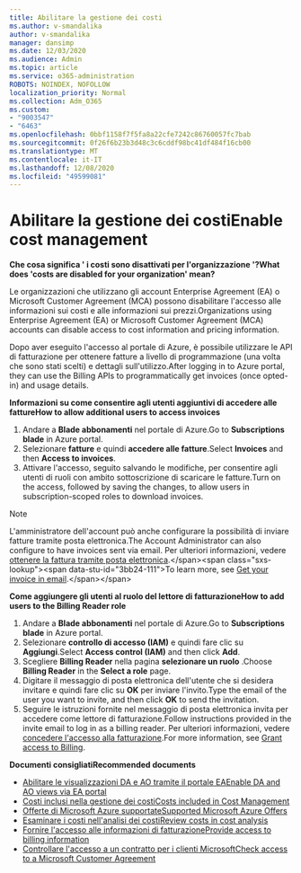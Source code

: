 ```yaml
---
title: Abilitare la gestione dei costi
ms.author: v-smandalika
author: v-smandalika
manager: dansimp
ms.date: 12/03/2020
ms.audience: Admin
ms.topic: article
ms.service: o365-administration
ROBOTS: NOINDEX, NOFOLLOW
localization_priority: Normal
ms.collection: Adm_O365
ms.custom:
- "9003547"
- "6463"
ms.openlocfilehash: 0bbf1158f7f5fa8a22cfe7242c86760057fc7bab
ms.sourcegitcommit: 0f26f6b23b3d48c3c6cddf98bc41df484f16cb00
ms.translationtype: MT
ms.contentlocale: it-IT
ms.lasthandoff: 12/08/2020
ms.locfileid: "49599081"
---
```

# <a name="enable-cost-management"></a><span data-ttu-id="3bb24-102">Abilitare la gestione dei costi</span><span class="sxs-lookup"><span data-stu-id="3bb24-102">Enable cost management</span></span>

<span data-ttu-id="3bb24-103">**Che cosa significa ' i costi sono disattivati per l'organizzazione '?**</span><span class="sxs-lookup"><span data-stu-id="3bb24-103">**What does 'costs are disabled for your organization' mean?**</span></span>

<span data-ttu-id="3bb24-104">Le organizzazioni che utilizzano gli account Enterprise Agreement (EA) o Microsoft Customer Agreement (MCA) possono disabilitare l'accesso alle informazioni sui costi e alle informazioni sui prezzi.</span><span class="sxs-lookup"><span data-stu-id="3bb24-104">Organizations using Enterprise Agreement (EA) or Microsoft Customer Agreement (MCA) accounts can disable access to cost information and pricing information.</span></span>

<span data-ttu-id="3bb24-105">Dopo aver eseguito l'accesso al portale di Azure, è possibile utilizzare le API di fatturazione per ottenere fatture a livello di programmazione (una volta che sono stati scelti) e dettagli sull'utilizzo.</span><span class="sxs-lookup"><span data-stu-id="3bb24-105">After logging in to Azure portal, they can use the Billing APIs to programmatically get invoices (once opted-in) and usage details.</span></span>

<span data-ttu-id="3bb24-106">**Informazioni su come consentire agli utenti aggiuntivi di accedere alle fatture**</span><span class="sxs-lookup"><span data-stu-id="3bb24-106">**How to allow additional users to access invoices**</span></span>

1. <span data-ttu-id="3bb24-107">Andare a **Blade abbonamenti** nel portale di Azure.</span><span class="sxs-lookup"><span data-stu-id="3bb24-107">Go to **Subscriptions blade** in Azure portal.</span></span>
2. <span data-ttu-id="3bb24-108">Selezionare **fatture** e quindi **accedere alle fatture**.</span><span class="sxs-lookup"><span data-stu-id="3bb24-108">Select **Invoices** and then **Access to invoices**.</span></span>
3. <span data-ttu-id="3bb24-109">Attivare l'accesso, seguito salvando le modifiche, per consentire agli utenti di ruoli con ambito sottoscrizione di scaricare le fatture.</span><span class="sxs-lookup"><span data-stu-id="3bb24-109">Turn on the access, followed by saving the changes, to allow users in subscription-scoped roles to download invoices.</span></span>

> [!NOTE]
> <span data-ttu-id="3bb24-110">L'amministratore dell'account può anche configurare la possibilità di inviare fatture tramite posta elettronica.</span><span class="sxs-lookup"><span data-stu-id="3bb24-110">The Account Administrator can also configure to have invoices sent via email.</span></span> <span data-ttu-id="3bb24-111">Per ulteriori informazioni, vedere [ottenere la fattura tramite posta elettronica](https://docs.microsoft.com/azure/cost-management-billing/manage/download-azure-invoice-daily-usage-date?).</span><span class="sxs-lookup"><span data-stu-id="3bb24-111">To learn more, see [Get your invoice in email](https://docs.microsoft.com/azure/cost-management-billing/manage/download-azure-invoice-daily-usage-date?).</span></span>

<span data-ttu-id="3bb24-112">**Come aggiungere gli utenti al ruolo del lettore di fatturazione**</span><span class="sxs-lookup"><span data-stu-id="3bb24-112">**How to add users to the Billing Reader role**</span></span>

1. <span data-ttu-id="3bb24-113">Andare a **Blade abbonamenti** nel portale di Azure.</span><span class="sxs-lookup"><span data-stu-id="3bb24-113">Go to **Subscriptions blade** in Azure portal.</span></span>
2. <span data-ttu-id="3bb24-114">Selezionare **controllo di accesso (IAM)** e quindi fare clic su **Aggiungi**.</span><span class="sxs-lookup"><span data-stu-id="3bb24-114">Select **Access control (IAM)** and then click **Add**.</span></span>
3. <span data-ttu-id="3bb24-115">Scegliere **Billing Reader** nella pagina **selezionare un ruolo** .</span><span class="sxs-lookup"><span data-stu-id="3bb24-115">Choose **Billing Reader** in the **Select a role** page.</span></span>
4. <span data-ttu-id="3bb24-116">Digitare il messaggio di posta elettronica dell'utente che si desidera invitare e quindi fare clic su **OK** per inviare l'invito.</span><span class="sxs-lookup"><span data-stu-id="3bb24-116">Type the email of the user you want to invite, and then click **OK** to send the invitation.</span></span>
5. <span data-ttu-id="3bb24-117">Seguire le istruzioni fornite nel messaggio di posta elettronica invita per accedere come lettore di fatturazione.</span><span class="sxs-lookup"><span data-stu-id="3bb24-117">Follow instructions provided in the invite email to log in as a billing reader.</span></span> <span data-ttu-id="3bb24-118">Per ulteriori informazioni, vedere [concedere l'accesso alla fatturazione](https://docs.microsoft.com/azure/cost-management-billing/manage/manage-billing-access?WT.mc_id=Portal-Microsoft_Azure_Support#opt-in).</span><span class="sxs-lookup"><span data-stu-id="3bb24-118">For more information, see [Grant access to Billing](https://docs.microsoft.com/azure/cost-management-billing/manage/manage-billing-access?WT.mc_id=Portal-Microsoft_Azure_Support#opt-in).</span></span>

<span data-ttu-id="3bb24-119">**Documenti consigliati**</span><span class="sxs-lookup"><span data-stu-id="3bb24-119">**Recommended documents**</span></span>

- [<span data-ttu-id="3bb24-120">Abilitare le visualizzazioni DA e AO tramite il portale EA</span><span class="sxs-lookup"><span data-stu-id="3bb24-120">Enable DA and AO views via EA portal</span></span>](https://docs.microsoft.com/azure/cost-management-billing/costs/assign-access-acm-data?WT.mc_id=Portal-Microsoft_Azure_Support#enable-access-to-costs-in-the-ea-portal)
- [<span data-ttu-id="3bb24-121">Costi inclusi nella gestione dei costi</span><span class="sxs-lookup"><span data-stu-id="3bb24-121">Costs included in Cost Management</span></span>](https://docs.microsoft.com/azure/cost-management-billing/costs/understand-cost-mgt-data?WT.mc_id=Portal-Microsoft_Azure_Support#costs-included-in-cost-management)
- [<span data-ttu-id="3bb24-122">Offerte di Microsoft Azure supportate</span><span class="sxs-lookup"><span data-stu-id="3bb24-122">Supported Microsoft Azure Offers</span></span>](https://docs.microsoft.com/azure/cost-management-billing/costs/understand-cost-mgt-data?WT.mc_id=Portal-Microsoft_Azure_Support#supported-microsoft-azure-offers)
- [<span data-ttu-id="3bb24-123">Esaminare i costi nell'analisi dei costi</span><span class="sxs-lookup"><span data-stu-id="3bb24-123">Review costs in cost analysis</span></span>](https://docs.microsoft.com/azure/cost-management-billing/costs/quick-acm-cost-analysis?WT.mc_id=Portal-Microsoft_Azure_Support&tabs=azure-portal#review-costs-in-cost-analysis)
- [<span data-ttu-id="3bb24-124">Fornire l'accesso alle informazioni di fatturazione</span><span class="sxs-lookup"><span data-stu-id="3bb24-124">Provide access to billing information</span></span>](https://docs.microsoft.com/azure/cost-management-billing/manage/manage-billing-access?WT.mc_id=Portal-Microsoft_Azure_Support)
- [<span data-ttu-id="3bb24-125">Controllare l'accesso a un contratto per i clienti Microsoft</span><span class="sxs-lookup"><span data-stu-id="3bb24-125">Check access to a Microsoft Customer Agreement</span></span>](https://docs.microsoft.com/azure/cost-management-billing/manage/download-azure-invoice-daily-usage-date?WT.mc_id=Portal-Microsoft_Azure_Support#check-access-to-a-microsoft-customer-agreement)






